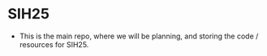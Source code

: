 # SIH25
- This is the main repo, where we will be planning, and storing the code / resources for SIH25. 

